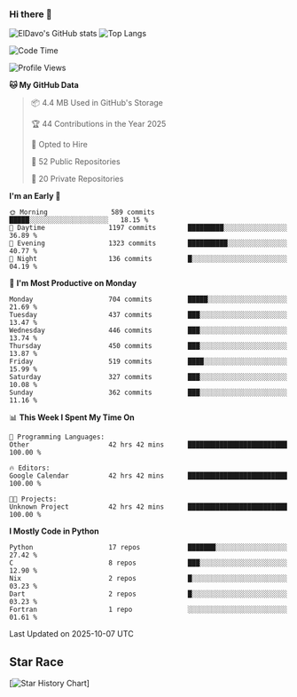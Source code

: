 ### Hi there 👋
![ElDavo's GitHub stats](https://github-readme-stats.vercel.app/api?username=ElDavoo&show_icons=true&theme=chartreuse-dark)
![Top Langs](https://github-readme-stats.vercel.app/api/top-langs/?username=ElDavoo&theme=chartreuse-dark&layout=compact)

<!--START_SECTION:waka-->
![Code Time](http://img.shields.io/badge/Code%20Time-4%2C269%20hrs%2025%20mins-blue)

![Profile Views](http://img.shields.io/badge/Profile%20Views-6-blue)

**🐱 My GitHub Data** 

> 📦 4.4 MB Used in GitHub's Storage 
 > 
> 🏆 44 Contributions in the Year 2025
 > 
> 💼 Opted to Hire
 > 
> 📜 52 Public Repositories 
 > 
> 🔑 20 Private Repositories 
 > 
**I'm an Early 🐤** 

```text
🌞 Morning                589 commits         █████░░░░░░░░░░░░░░░░░░░░   18.15 % 
🌆 Daytime                1197 commits        █████████░░░░░░░░░░░░░░░░   36.89 % 
🌃 Evening                1323 commits        ██████████░░░░░░░░░░░░░░░   40.77 % 
🌙 Night                  136 commits         █░░░░░░░░░░░░░░░░░░░░░░░░   04.19 % 
```
📅 **I'm Most Productive on Monday** 

```text
Monday                   704 commits         █████░░░░░░░░░░░░░░░░░░░░   21.69 % 
Tuesday                  437 commits         ███░░░░░░░░░░░░░░░░░░░░░░   13.47 % 
Wednesday                446 commits         ███░░░░░░░░░░░░░░░░░░░░░░   13.74 % 
Thursday                 450 commits         ███░░░░░░░░░░░░░░░░░░░░░░   13.87 % 
Friday                   519 commits         ████░░░░░░░░░░░░░░░░░░░░░   15.99 % 
Saturday                 327 commits         ███░░░░░░░░░░░░░░░░░░░░░░   10.08 % 
Sunday                   362 commits         ███░░░░░░░░░░░░░░░░░░░░░░   11.16 % 
```


📊 **This Week I Spent My Time On** 

```text
💬 Programming Languages: 
Other                    42 hrs 42 mins      █████████████████████████   100.00 % 

🔥 Editors: 
Google Calendar          42 hrs 42 mins      █████████████████████████   100.00 % 

🐱‍💻 Projects: 
Unknown Project          42 hrs 42 mins      █████████████████████████   100.00 % 
```

**I Mostly Code in Python** 

```text
Python                   17 repos            ███████░░░░░░░░░░░░░░░░░░   27.42 % 
C                        8 repos             ███░░░░░░░░░░░░░░░░░░░░░░   12.90 % 
Nix                      2 repos             █░░░░░░░░░░░░░░░░░░░░░░░░   03.23 % 
Dart                     2 repos             █░░░░░░░░░░░░░░░░░░░░░░░░   03.23 % 
Fortran                  1 repo              ░░░░░░░░░░░░░░░░░░░░░░░░░   01.61 % 
```




 Last Updated on 2025-10-07 UTC
<!--END_SECTION:waka-->

## Star Race

[![Star History Chart](https://api.star-history.com/svg?repos=ElDavoo/WhatsApp-Crypt14-Crypt15-Decrypter,ElDavoo/TuringOS,EliteAndroidApps/WhatsApp-Crypt12-Decrypter,KnugiHK/Whatsapp-Chat-Exporter&type=Date)]
